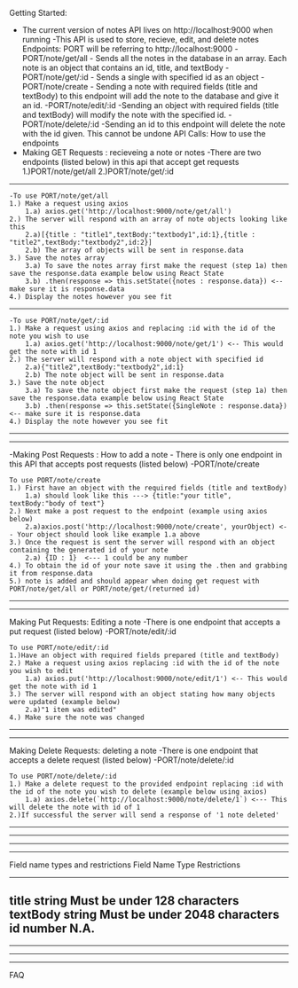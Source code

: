 Getting Started:
- The current version of notes API lives on http://localhost:9000 when running
    -This API is used to store, recieve, edit, and delete notes
Endpoints: PORT will be referring to http://localhost:9000
    -PORT/note/get/all
        - Sends all the notes in the database in an array. Each note is an object that contains an id, title, and textBody
    -PORT/note/get/:id
        - Sends a single with specified id as an object
    -PORT/note/create
        - Sending a note with required fields (title and textBody) to this endpoint will add the note to the database and give it an id.
    -PORT/note/edit/:id
        -Sending an object with required fields (title and textBody) will modify the note with the specified id.
    -PORT/note/delete/:id
        -Sending an id to this endpoint will delete the note with the id given. This cannot be undone
API Calls: How to use the endpoints
- Making GET Requests : recieveing a note or notes
    -There are two endpoints (listed below) in this api that accept get requests
        1.)PORT/note/get/all
        2.)PORT/note/get/:id
----------------------------------------------------------------------------------------------------------------------
    -To use PORT/note/get/all
    1.) Make a request using axios
        1.a) axios.get('http://localhost:9000/note/get/all')
    2.) The server will respond with an array of note objects looking like this
        2.a)[{title : "title1",textBody:"textbody1",id:1},{title : "title2",textBody:"textbody2",id:2}]
        2.b) The array of objects will be sent in response.data
    3.) Save the notes array
        3.a) To save the notes array first make the request (step 1a) then save the response.data example below using React State
        3.b) .then(response => this.setState({notes : response.data}) <-- make sure it is response.data
    4.) Display the notes however you see fit
----------------------------------------------------------------------------------------------------------------------
    -To use PORT/note/get/:id
    1.) Make a request using axios and replacing :id with the id of the note you wish to use
        1.a) axios.get('http://localhost:9000/note/get/1') <-- This would get the note with id 1
    2.) The server will respond with a note object with specified id
        2.a){"title2",textBody:"textbody2",id:1}
        2.b) The note object will be sent in response.data
    3.) Save the note object
        3.a) To save the note object first make the request (step 1a) then save the response.data example below using React State
        3.b) .then(response => this.setState({SingleNote : response.data}) <-- make sure it is response.data
    4.) Display the note however you see fit
----------------------------------------------------------------------------------------------------------------------
----------------------------------------------------------------------------------------------------------------------
-Making Post Requests : How to add a note
    - There is only one endpoint in this API that accepts post requests (listed below)
        -PORT/note/create
    
    To use PORT/note/create
    1.) First have an object with the required fields (title and textBody)
        1.a) should look like this ---> {title:"your title", textBody:"body of text"}
    2.) Next make a post request to the endpoint (example using axios below)
        2.a)axios.post('http://localhost:9000/note/create', yourObject) <-- Your object should look like example 1.a above
    3.) Once the request is sent the server will respond with an object containing the generated id of your note
        2.a) {ID : 1}  <--- 1 could be any number
    4.) To obtain the id of your note save it using the .then and grabbing it from response.data
    5.) note is added and should appear when doing get request with PORT/note/get/all or PORT/note/get/(returned id)
----------------------------------------------------------------------------------------------------------------------
----------------------------------------------------------------------------------------------------------------------
Making Put Requests: Editing a note
    -There is one endpoint that accepts a put request (listed below)
        -PORT/note/edit/:id
    
    To use PORT/note/edit/:id
    1.)Have an object with required fields prepared (title and textBody)
    2.) Make a request using axios replacing :id with the id of the note you wish to edit
        1.a) axios.put('http://localhost:9000/note/edit/1') <-- This would get the note with id 1
    3.) The server will respond with an object stating how many objects were updated (example below)
        2.a)"1 item was edited"
    4.) Make sure the note was changed
----------------------------------------------------------------------------------------------------------------------
----------------------------------------------------------------------------------------------------------------------
Making Delete Requests: deleting a note
    -There is one endpoint that accepts a delete request (listed below)
        -PORT/note/delete/:id
    
    To use PORT/note/delete/:id
    1.) Make a delete request to the provided endpoint replacing :id with the id of the note you wish to delete (example below using axios)
        1.a) axios.delete(`http://localhost:9000/note/delete/1`) <--- This will delete the note with id of 1
    2.)If successful the server will send a response of '1 note deleted'
----------------------------------------------------------------------------------------------------------------------
----------------------------------------------------------------------------------------------------------------------
----------------------------------------------------------------------------------------------------------------------
----------------------------------------------------------------------------------------------------------------------
Field name types and restrictions
Field Name      Type        Restrictions
________________________________________________________
title           string      Must be under 128 characters
textBody        string      Must be under 2048 characters
id              number      N.A.
----------------------------------------------------------------------------------------------------------------------
----------------------------------------------------------------------------------------------------------------------
----------------------------------------------------------------------------------------------------------------------
----------------------------------------------------------------------------------------------------------------------
FAQ
